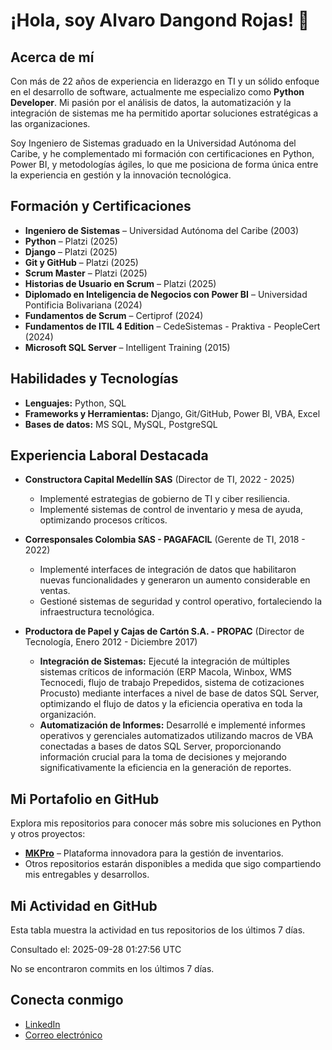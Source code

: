 # ¡Hola, soy Alvaro Dangond Rojas! 👋

## Acerca de mí
Con más de 22 años de experiencia en liderazgo en TI y un sólido enfoque en el desarrollo de software, actualmente me especializo como **Python Developer**. Mi pasión por el análisis de datos, la automatización y la integración de sistemas me ha permitido aportar soluciones estratégicas a las organizaciones.  

Soy Ingeniero de Sistemas graduado en la Universidad Autónoma del Caribe, y he complementado mi formación con certificaciones en Python, Power BI, y metodologías ágiles, lo que me posiciona de forma única entre la experiencia en gestión y la innovación tecnológica.

## Formación y Certificaciones
- **Ingeniero de Sistemas** – Universidad Autónoma del Caribe (2003)
- **Python** – Platzi (2025)
- **Django** – Platzi (2025)
- **Git y GitHub** – Platzi (2025)
- **Scrum Master** – Platzi (2025)
- **Historias de Usuario en Scrum** – Platzi (2025)
- **Diplomado en Inteligencia de Negocios con Power BI** – Universidad Pontificia Bolivariana (2024)
- **Fundamentos de Scrum** – Certiprof (2024)
- **Fundamentos de ITIL 4 Edition** – CedeSistemas - Praktiva - PeopleCert (2024)
- **Microsoft SQL Server** – Intelligent Training (2015)

## Habilidades y Tecnologías
- **Lenguajes:** Python, SQL  
- **Frameworks y Herramientas:** Django, Git/GitHub, Power BI, VBA, Excel  
- **Bases de datos:** MS SQL, MySQL, PostgreSQL

## Experiencia Laboral Destacada
- **Constructora Capital Medellín SAS** (Director de TI, 2022 - 2025)  
  - Implementé estrategias de gobierno de TI y ciber resiliencia.  
  - Implementé sistemas de control de inventario y mesa de ayuda, optimizando procesos críticos.
  
- **Corresponsales Colombia SAS - PAGAFACIL** (Gerente de TI, 2018 - 2022)  
  - Implementé interfaces de integración de datos que habilitaron nuevas funcionalidades y generaron un aumento considerable en ventas.
  - Gestioné sistemas de seguridad y control operativo, fortaleciendo la infraestructura tecnológica.
 
- **Productora de Papel y Cajas de Cartón S.A. - PROPAC** (Director de Tecnología, Enero 2012 - Diciembre 2017)  
  - **Integración de Sistemas:** Ejecuté la integración de múltiples sistemas críticos de información (ERP Macola, Winbox, WMS Tecnocedi, flujo de trabajo Prepedidos, sistema de cotizaciones Procusto) mediante interfaces a nivel de base de datos SQL Server, optimizando el flujo de datos y la eficiencia operativa en toda la organización.  
  - **Automatización de Informes:** Desarrollé e implementé informes operativos y gerenciales automatizados utilizando macros de VBA conectadas a bases de datos SQL Server, proporcionando información crucial para la toma de decisiones y mejorando significativamente la eficiencia en la generación de reportes.

## Mi Portafolio en GitHub
Explora mis repositorios para conocer más sobre mis soluciones en Python y otros proyectos:
- **[MKPro](https://github.com/adangond/MKPro)** – Plataforma innovadora para la gestión de inventarios.
- Otros repositorios estarán disponibles a medida que sigo compartiendo mis entregables y desarrollos.

## Mi Actividad en GitHub
<!--GITHUB_STATS:start-->
Esta tabla muestra la actividad en tus repositorios de los últimos 7 días.

Consultado el: 2025-09-28 01:27:56 UTC

No se encontraron commits en los últimos 7 días.

<!--GITHUB_STATS:end-->

## Conecta conmigo
- [LinkedIn](https://www.linkedin.com/in/alvarodangond)
- [Correo electrónico](mailto:alvaro_dangond@hotmail.com)

